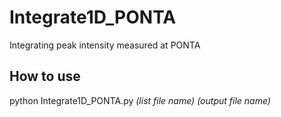# Integrate1D_PONTA
Integrating peak intensity measured at PONTA

## How to use
python Integrate1D_PONTA.py _(list file name)_ _(output file name)_
